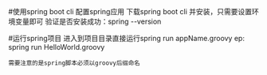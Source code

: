 #使用spring boot cli 配置spring应用
	下载spring boot cli 并安装，只需要设置环境变量即可
	验证是否安装成功：spring --version

#运行spring项目
	进入到项目目录直接运行spring run appName.groovy 
	ep: spring run HelloWorld.groovy

	需要注意的是spring脚本必须以groovy后缀命名